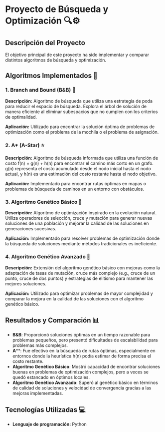 # Proyecto de Búsqueda y Optimización 🔍⚙️

## Descripción del Proyecto
El objetivo principal de este proyecto ha sido implementar y comparar distintos algoritmos de búsqueda y optimización.

## Algoritmos Implementados 🧠

### 1. Branch and Bound (B&B) 🧳
**Descripción:** Algoritmo de búsqueda que utiliza una estrategia de poda para reducir el espacio de búsqueda. Explora el árbol de solución de manera eficiente al eliminar subespacios que no cumplen con los criterios de optimalidad.

**Aplicación:** Utilizado para encontrar la solución óptima de problemas de optimización como el problema de la mochila o el problema de asignación.

### 2. A* (A-Star) ⭐
**Descripción:** Algoritmo de búsqueda informada que utiliza una función de costo f(n) = g(n) + h(n) para encontrar el camino más corto en un grafo. g(n) representa el costo acumulado desde el nodo inicial hasta el nodo actual, y h(n) es una estimación del costo restante hasta el nodo objetivo.

**Aplicación:** Implementado para encontrar rutas óptimas en mapas o problemas de búsqueda de caminos en un entorno con obstáculos.

### 3. Algoritmo Genético Básico 🧬
**Descripción:** Algoritmo de optimización inspirado en la evolución natural. Utiliza operadores de selección, cruce y mutación para generar nuevas soluciones de una población y mejorar la calidad de las soluciones en generaciones sucesivas.

**Aplicación:** Implementado para resolver problemas de optimización donde la búsqueda de soluciones mediante métodos tradicionales es ineficiente.

### 4. Algoritmo Genético Avanzado 🚀
**Descripción:** Extensión del algoritmo genético básico con mejoras como la adaptación de tasas de mutación, cruce más complejo (e.g., cruce de un punto, cruce de dos puntos) y estrategias de elitismo para mantener las mejores soluciones.

**Aplicación:** Utilizado para optimizar problemas de mayor complejidad y comparar la mejora en la calidad de las soluciones con el algoritmo genético básico.

## Resultados y Comparación 📊
- **B&B**: Proporcionó soluciones óptimas en un tiempo razonable para problemas pequeños, pero presentó dificultades de escalabilidad para problemas más complejos.
- **A****: Fue efectivo en la búsqueda de rutas óptimas, especialmente en entornos donde la heurística h(n) podía estimar de forma precisa el costo restante.
- **Algoritmo Genético Básico**: Mostró capacidad de encontrar soluciones buenas en problemas de optimización complejos, pero a veces se quedó estancado en óptimos locales.
- **Algoritmo Genético Avanzado**: Superó al genético básico en términos de calidad de soluciones y velocidad de convergencia gracias a las mejoras implementadas.

## Tecnologías Utilizadas 💻
- **Lenguaje de programación:** Python
